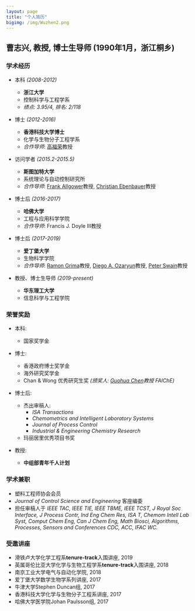 ```yaml
---
layout: page
title: "个人简历"
bigimg: /img/Wuzhen2.png
---
```

## 曹志兴, 教授, 博士生导师 (1990年1月，浙江桐乡)

### 学术经历
* 本科 _(2008-2012)_
  * **浙江大学**
  * 控制科学与工程学系
  * _绩点: 3.95/4, 排名: 2/118_
  
* 博士 _(2012-2016)_
  * **香港科技大学博士**
  * 化学与生物分子工程学系
  * _合作导师_: [高福荣](https://cbe.ust.hk/kefgao.html)教授
  
* 访问学者 _(2015.2-2015.5)_
  * **斯图加特大学**
  * 系统理论与自动控制研究所
  * _合作导师_: [Frank Allgower](https://www.ist.uni-stuttgart.de/institute/team/Allgoewer-00006/)教授, [Christian Ebenbauer](https://www.ist.uni-stuttgart.de/institute/team/Ebenbauer-00002/)教授
  
* 博士后 _(2016-2017)_
  * **哈佛大学**
  * 工程与应用科学学院
  * _合作导师_: Francis J. Doyle III教授
  
* 博士后 _(2017-2019)_
  * **爱丁堡大学**
  * 生物科学学院
  * _合作导师_: [Ramon Grima](http://grimagroup.bio.ed.ac.uk/ramongrima.html)教授, [Diego A. Ozaryun](http://homepages.inf.ed.ac.uk/doyarzun/)教授, [Peter Swain](http://swainlab.bio.ed.ac.uk)教授
  
* 教授、博士生导师 _(2019-present)_
  * **华东理工大学**
  * 信息科学与工程学院



### 荣誉奖励
* 本科:
  * 国家奖学金
 
* 博士:
  * 香港政府博士奖学金
  * 海外研究奖学金
  * Chan & Wong 优秀研究生奖 _(颁奖人: [Guohua Chen](https://www.polyu.edu.hk/ppoffice/president/avprsghc.html)教授 FAIChE)_
 
* 博士后:
  * 杰出审稿人:
    * _ISA Transactions_
    * _Chemometrics and Intelligent Laboratory Systems_
    * _Journal of Process Control_
    * _Industrial & Engineering Chemistry Research_
  * 玛丽居里优秀项目书奖

* 教授:
  * **中组部青年千人计划**



### 学术兼职
  * 塑料工程师协会会员
  * _Journal of Control Science and Engineering_ 客座编委
  * 担任审稿人于 _IEEE TAC, IEEE TIE, IEEE TBME, IEEE TCST, J Royal Soc Interface, J Process Contr, Ind Eng Chem Res, ISA T, Chemom Intell Lab Syst, Comput Chem Eng, Can J Chem Eng, Math Biosci, Algorithms, Processes, Sensors and Conferences CDC, ACC, IFAC WC._



### 受邀讲座
  * 滑铁卢大学化学工程系**tenure-track**入围讲座, 2019
  * 英属哥伦比亚大学化学与生物工程学系**tenure-track**入围讲座, 2018
  * 南京工业大学电气与自动化学院, 2018
  * 爱丁堡大学数学生物学系列讲座, 2017
  * 牛津大学Stephen Duncan组, 2017
  * 香港科技大学化学与生物分子工程系讲座, 2017
  * 哈佛大学医学院Johan Paulsson组, 2017

